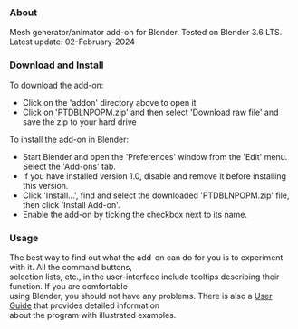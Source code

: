 ### About

Mesh generator/animator add-on for Blender.  Tested on Blender 3.6 LTS.  
Latest update: 02-February-2024


### Download and Install

To download the add-on:  
- Click on the 'addon' directory above to open it
- Click on 'PTDBLNPOPM.zip' and then select 'Download raw file' and save the zip to your hard drive  

To install the add-on in Blender:
- Start Blender and open the 'Preferences' window from the 'Edit' menu.  Select the 'Add-ons' tab.
- If you have installed version 1.0, disable and remove it before installing this version.
- Click 'Install...', find and select the downloaded 'PTDBLNPOPM.zip' file, then click 'Install Add-on'.
- Enable the add-on by ticking the checkbox next to its name.


### Usage

The best way to find out what the add-on can do for you is to experiment with it.  All the command buttons,  
selection lists, etc., in the user-interface include tooltips describing their function.  If you are comfortable  
using Blender, you should not have any problems.  There is also a [User Guide](https://panthistle.github.io/pdfs/PopMeshGuide.pdf) that provides detailed information  
about the program with illustrated examples.  

